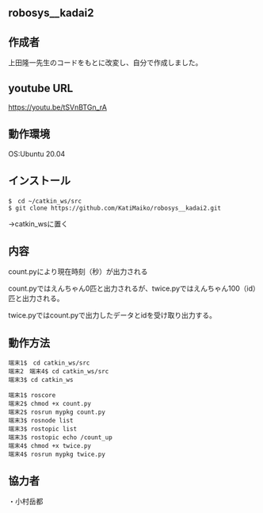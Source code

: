 ## robosys__kadai2

## 作成者
上田隆一先生のコードをもとに改変し、自分で作成しました。

## youtube URL
https://youtu.be/tSVnBTGn_rA

## 動作環境
OS:Ubuntu 20.04

## インストール
```
$　cd ~/catkin_ws/src
$ git clone https://github.com/KatiMaiko/robosys__kadai2.git
```
→catkin_wsに置く


## 内容
count.pyにより現在時刻（秒）が出力される

count.pyではえんちゃん0匹と出力されるが、twice.pyではえんちゃん100（id）匹と出力される。

twice.pyではcount.pyで出力したデータとidを受け取り出力する。



## 動作方法
```
端末1$　cd catkin_ws/src
端末2　端末4$ cd catkin_ws/src
端末3$ cd catkin_ws
```
```
端末1$ roscore
端末2$ chmod +x count.py
端末2$ rosrun mypkg count.py
端末3$ rosnode list
端末3$ rostopic list
端末3$ rostopic echo /count_up
端末4$ chmod +x twice.py
端末4$ rosrun mypkg twice.py
```

## 協力者
・小村岳都

